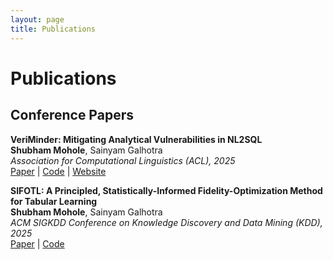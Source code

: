 ```yaml
---
layout: page
title: Publications
---
```


# Publications

## Conference Papers

**VeriMinder: Mitigating Analytical Vulnerabilities in NL2SQL**  
**Shubham Mohole**, Sainyam Galhotra  
*Association for Computational Linguistics (ACL), 2025*  
[Paper](https://arxiv.org/abs/placeholder) | [Code](https://github.com/veriminder/veriminder) | [Website](https://veriminder.ai)

**SIFOTL: A Principled, Statistically-Informed Fidelity-Optimization Method for Tabular Learning**  
**Shubham Mohole**, Sainyam Galhotra  
*ACM SIGKDD Conference on Knowledge Discovery and Data Mining (KDD), 2025*  
[Paper](https://arxiv.org/abs/placeholder) | [Code](https://github.com/sifotl/sifotl)

<!-- ## Under Review

**SAVL-II: Surrogate-Aided Vertical Learning for Agent-to-Agent Systems with Inference-Time Independence**  
**Shubham Mohole**, Sainyam Galhotra  
*Under Review*  
[Paper](https://arxiv.org/abs/placeholder)

## Technical Reports

**VeriMed-RAG: Retrieval-Augmented Generation for Biomedical Proposition Validation**  
**Shubham Mohole**, et al.  
*Lawrence Livermore National Laboratory Technical Report, 2025* -->